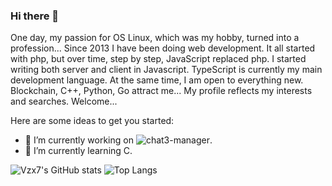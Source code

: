 ### Hi there 👋
One day, my passion for OS Linux, which was my hobby, turned into a profession...
Since 2013 I have been doing web development.
It all started with php, but over time, step by step, JavaScript replaced php. I started writing both server and client in Javascript. TypeScript is currently my main development language. At the same time, I am open to everything new. Blockchain, C++, Python, Go attract me...
My profile reflects my interests and searches. Welcome...

Here are some ideas to get you started:

- 🔭 I’m currently working on ![chat3-manager](https://github.com/users/vzx7/projects/2).
- 🌱 I’m currently learning C.
  
![Vzx7's GitHub stats](https://github-readme-stats.vercel.app/api?username=vzx7&show=reviews,contribs,discussions_started,discussions_answered,prs_merged,prs_merged_percentage&show_icons=true&theme=transparent)
![Top Langs](https://github-readme-stats.vercel.app/api/top-langs/?username=vzx7&theme=transparent&size_weight=0.5&count_weight=0.5&langs_count=6&layout=donut-vertical)


<!--


- 👯 I’m looking to collaborate on ...
- 🤔 I’m looking for help with ...
- 💬 Ask me about ...
- 📫 How to reach me: ...
- 😄 Pronouns: ...
- ⚡ Fun fact: ...
-->
